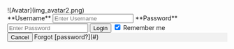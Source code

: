 <form action="action_page.php" method="post">

<div class="imgcontainer">![Avatar](img_avatar2.png)</div>

<div class="container"><label for="uname">**Username**</label> <input type="text" placeholder="Enter Username" name="uname" required=""> <label for="psw">**Password**</label> <input type="password" placeholder="Enter Password" name="psw" required=""> <button type="submit">Login</button> <label><input type="checkbox" checked="checked" name="remember"> Remember me</label> </div>

<div class="container" style="background-color:#f1f1f1"><button type="button" class="cancelbtn">Cancel</button> <span class="psw">Forgot [password?](#)</span></div>

</form>

